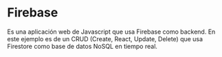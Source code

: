 # Firebase

Es una aplicación web de Javascript que usa Firebase como backend. 
En este ejemplo es de un CRUD (Create, React, Update, Delete) que usa Firestore como base de datos NoSQL en tiempo real.
